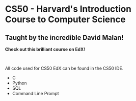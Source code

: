# CS50 - Harvard's Introduction Course to Computer Science 
## Taught by the incredible David Malan!
**Check out this brilliant course on EdX!**

<br>

All code used for CS50 EdX can be found in the CS50 IDE.
- C
- Python
- SQL
- Command Line Prompt

